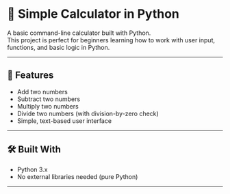 # 🧮 Simple Calculator in Python

A basic command-line calculator built with Python.  
This project is perfect for beginners learning how to work with user input, functions, and basic logic in Python.

---

## 🚀 Features

- Add two numbers
- Subtract two numbers
- Multiply two numbers
- Divide two numbers (with division-by-zero check)
- Simple, text-based user interface

---

## 🛠️ Built With

- Python 3.x
- No external libraries needed (pure Python)

---



